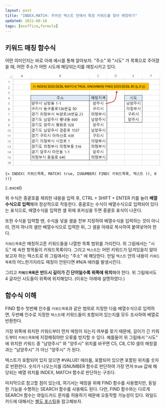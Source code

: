 ```yaml
---
layout: post
title: "INDEX,MATCH: 주어진 텍스트 안에서 특정 키워드를 찾아 매칭하기"
updated: 2021-08-18
tags: [msoffice,formula]
---
```


## 키워드 매칭 함수식

어떤 의미인지는 바로 아래 예시를 통해 알아보자. "주소" 와 "시도" 가 목록으로 주어졌을 때, 어떤 주소가 어떤 시도에 해당되는지를 매칭시키고 있다.

![그림00](/img/msoffice/formula/formula-0025.png)

```excel
{= INDEX( 키워드목록, MATCH( true, ISNUMBER( FIND( 키워드목록, 텍스트 )), 0 ))}
```
{:.excel}

위 수식은 중괄호를 제외한 내용을 입력 후, CTRL + SHIFT + ENTER 키를 눌러 **배열수식으로 입력**해야 정상적으로 작동한다. 중괄호는 수식이 배열수식으로 입력되어 있다는 표식으로, 배열수식을 입력한 셀 위에 포커싱을 두면 중괄호 표식이 나온다.

또한 수식을 입력할 땐, 수식을 넣을 셀을 전부 지정하여 배열수식을 입력하는 것이 아니라, 먼저 하나의 셀만 배열수식으로 입력한 뒤, 그 셀을 아래로 복사하여 붙여넣어야 한다.

`키워드목록`은 매칭하고픈 키워드들을 나열한 목록 범위를 가리킨다. 위 그림에서는 "시도" 에 속한 항목들이 키워드목록이다. 그리고 `텍스트`는 어떤 키워드가 담겨있을지 알아보고자 하는 텍스트로 위 그림에서는 "주소" 에 해당한다. 만일 `텍스트` 안의 내용이 `키워드목록`의 어느한가지라도 매칭이 안된다면 #N/A 에러를 발생시킨다.

그리고 **`키워드목록`은 반드시 길이가 긴 단어일수록 위쪽에 위치**해야 한다. 위 그림에서도 4 글자인 시도들이 위쪽에 위치해있다. (이유는 아래에 설명하였다.)

## 함수식 이해

FIND 함수 첫번째 인수를 `키워드목록`과 같은 범위로 지정한 다음 배열수식으로 입력하면, 두번째 인수로 지정한 `텍스트`에 키워드들이 포함되어 있는지를 모두 조사하여 배열로 반환한다.

가장 위쪽에 위치한 키워드부터 먼저 매칭이 되는지 여부를 찾기 때문에, 길이가 긴 키워드부터 `키워드목록`에 지정해줘야만 오류를 방지할 수 있다. 예를들어 위 그림에서 "시도" 에 위치한 키워드 중 "남양주시" 와 "양주시" 위치를 바꾸면 C5, C8, C10 셀의 매칭결과는 "남양주시" 가 아닌 "양주시" 가 된다.

텍스트가 포함되어 있지 않으면 #VALUE! 에러를, 포함되어 있으면 포함된 위치를 숫자로 반환한다. 숫자가 나오는지를 ISNUMBER 함수로 판단하여 가장 먼저 true 값에 해당되는 배열 위치를 INDEX, MATCH 함수로 판단하는 구조다.

마지막으로 참고할 점이 있는데, 여기서는 매칭을 위해 FIND 함수를 사용했지만, 동일한 기능을 수행하는 SEARCH 함수를 사용해도 된다. 다만, FIND 함수와는 다르게 SEARCH 함수는 와일드카드 문자를 허용하기 때문에 오동작할 가능성이 있다. 와일드카드에 대해서는 [별도 포스팅](/post/excel-formula-for-data-cleansing)을 참고해보자.